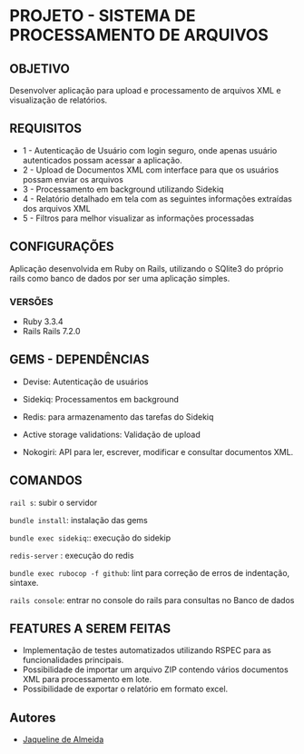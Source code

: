 
# PROJETO - SISTEMA DE PROCESSAMENTO DE ARQUIVOS

## OBJETIVO

Desenvolver aplicação para upload e processamento de arquivos XML e visualização de relatórios. 

## REQUISITOS

* 1 - Autenticação de Usuário com login seguro, onde apenas usuário autenticados possam acessar a aplicação.
* 2 - Upload de Documentos XML com interface para que os usuários possam enviar os arquivos
* 3 - Processamento em background utilizando Sidekiq
* 4 - Relatório detalhado em tela com as seguintes informações extraídas dos arquivos XML
* 5 - Filtros para melhor visualizar as informações processadas

## CONFIGURAÇÕES 

Aplicação desenvolvida em Ruby on Rails, utilizando o SQlite3 do próprio rails como banco de dados por ser uma aplicação simples.

### VERSÕES

* Ruby 3.3.4
* Rails Rails 7.2.0

## GEMS - DEPENDÊNCIAS

* Devise: Autenticação de usuários

* Sidekiq: Processamentos em background

* Redis: para armazenamento das tarefas do Sidekiq

* Active storage validations: Validação de upload

* Nokogiri: API para ler, escrever, modificar e consultar documentos XML. 

## COMANDOS

`rail s`: subir o servidor

`bundle install`: instalação das gems

`bundle exec sidekiq`:: execução do sidekip

`redis-server` : execução do redis

`bundle exec rubocop -f github`: lint para correção de erros de indentação, sintaxe.

`rails console`: entrar no console do rails para consultas no Banco de dados

## FEATURES A SEREM FEITAS 

* Implementação de testes automatizados utilizando RSPEC para as funcionalidades principais.    
* Possibilidade de importar um arquivo ZIP contendo vários documentos XML para processamento em lote.    
* Possibilidade de exportar o relatório em formato excel.
  
## Autores

- [Jaqueline de Almeida](https://www.linkedin.com/in/jaqueline-de-almeida/)